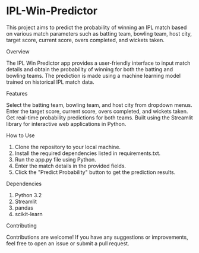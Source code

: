 # IPL-Win-Predictor

This project aims to predict the probability of winning an IPL match based on various match parameters such as batting team, bowling team, host city, target score, current score, overs completed, and wickets taken.

Overview

The IPL Win Predictor app provides a user-friendly interface to input match details and obtain the probability of winning for both the batting and bowling teams. The prediction is made using a machine learning model trained on historical IPL match data.

Features

Select the batting team, bowling team, and host city from dropdown menus.
Enter the target score, current score, overs completed, and wickets taken.
Get real-time probability predictions for both teams.
Built using the Streamlit library for interactive web applications in Python.

How to Use
1. Clone the repository to your local machine.
2. Install the required dependencies listed in requirements.txt.
3. Run the app.py file using Python.
4. Enter the match details in the provided fields.
5. Click the "Predict Probability" button to get the prediction results.
   
Dependencies
1. Python 3.2
2. Streamlit
3. pandas
4. scikit-learn
   
Contributing

Contributions are welcome! If you have any suggestions or improvements, feel free to open an issue or submit a pull request.

